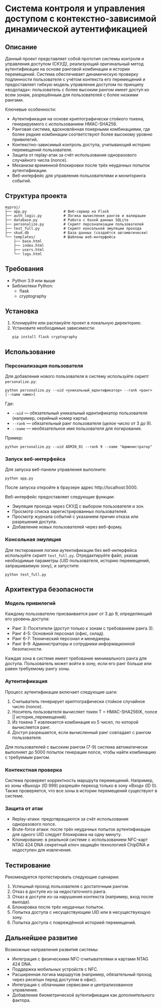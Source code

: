 # Система контроля и управления доступом с контекстно-зависимой динамической аутентификацией

## Описание

Данный проект представляет собой прототип системы контроля и управления доступом (СКУД), реализующий оригинальный метод аутентификации на основе ранговой комбинации и истории перемещений. Система обеспечивает динамическую проверку подлинности пользователя с учётом контекста его перемещений и предоставляет гибкую модель управления доступом по принципу «водопада»: пользователь с более высоким рангом имеет доступ ко всем зонам, разрешённым для пользователей с более низкими рангами.

Ключевые особенности:
- Аутентификация на основе криптографически стойкого токена, генерируемого с использованием HMAC-SHA256.
- Ранговая система, вдохновлённая покерными комбинациями, где более редкие комбинации соответствуют более высокому уровню привилегий.
- Контекстно-зависимый контроль доступа, учитывающий историю перемещений пользователя.
- Защита от replay-атак за счёт использования одноразового случайного числа (nonce).
- Механизм временной блокировки после трёх неудачных попыток аутентификации.
- Веб-интерфейс для управления пользователями и мониторинга событий.

## Структура проекта

```
myproj/
├── app.py                 # Веб-сервер на Flask
├── auth_logic.py          # Логика вычисления рангов и валидации
├── database.py            # Работа с базой данных SQLite
├── personalize.py         # Скрипт персонализации пользователей
├── test_full.py           # Скрипт консольной эмуляции прохода
├── skud.db                # База данных (создаётся автоматически)
└── templates/             # Шаблоны веб-интерфейса
    ├── base.html
    ├── index.html
    ├── users.html
    └── logs.html
```

## Требования

- Python 3.9 или выше
- Библиотеки Python:
  - flask
  - cryptography

## Установка

1. Клонируйте или распакуйте проект в локальную директорию.
2. Установите необходимые зависимости:
   ```
   pip install flask cryptography
   ```

## Использование

### Персонализация пользователя

Для добавления нового пользователя в систему используйте скрипт `personalize.py`:

```
python personalize.py --uid <уникальный_идентификатор> --rank <ранг> [--name <имя>]
```

Где:
- `--uid` — обязательный уникальный идентификатор пользователя (например, серийный номер карты).
- `--rank` — обязательный ранг пользователя (целое число от 3 до 9).
- `--name` — необязательное имя пользователя для логирования.

Пример:
```
python personalize.py --uid ADMIN_01 --rank 9 --name "Администратор"
```

### Запуск веб-интерфейса

Для запуска веб-панели управления выполните:

```
python app.py
```

После запуска откройте в браузере адрес http://localhost:5000.

Веб-интерфейс предоставляет следующие функции:
- Эмуляция прохода через СКУД с выбором пользователя и зон.
- Просмотр списка зарегистрированных пользователей.
- Просмотр журнала событий с указанием причин отказа или разрешения доступа.
- Добавление новых пользователей через веб-форму.

### Консольная эмуляция

Для тестирования логики аутентификации без веб-интерфейса используйте скрипт `test_full.py`. Отредактируйте файл, указав необходимые параметры (UID пользователя, историю перемещений, запрашиваемую зону), и запустите:

```
python test_full.py
```

## Архитектура безопасности

### Модель привилегий

Каждому пользователю присваивается ранг от 3 до 9, определяющий его уровень доступа:
- Ранг 3: Посетители (доступ только к зонам с требованием ранга 3).
- Ранг 4-5: Основной персонал (офис, склад).
- Ранг 6-7: Технический персонал и менеджеры.
- Ранг 8-9: Администраторы и сотрудники информационной безопасности.

Каждая зона в системе имеет требование минимального ранга для доступа. Пользователь может войти в зону, если его ранг больше или равен требуемому рангу зоны.

### Аутентификация

Процесс аутентификации включает следующие шаги:
1. Считыватель генерирует криптографически стойкое случайное число (nonce).
2. Носитель пользователя вычисляет токен T = HMAC-SHA256(K, nonce || история_перемещений).
3. Из токена T извлекается комбинация из 5 чисел, по которой вычисляется ранг.
4. Доступ разрешается, если вычисленный ранг совпадает с рангом пользователя.

Для пользователей с высоким рангом (7-9) система автоматически выполняет до 5000 попыток генерации nonce, чтобы найти комбинацию с требуемым рангом.

### Контекстная проверка

Система проверяет корректность маршрута перемещений. Например, из зоны «Выход» (ID 999) разрешён переход только в зону «Вход» (ID 0). Также проверяется, что все зоны в истории перемещений существуют в системе.

### Защита от атак

- Replay-атаки: предотвращаются за счёт использования одноразового nonce.
- Brute-force атаки: после трёх неудачных попыток аутентификации для одного UID следует блокировка на одну минуту.
- Клонирование: в реальной системе с использованием NFC-карт NTAG 424 DNA секретный ключ защищён технологией ChipDNA и недоступен для извлечения.

## Тестирование

Рекомендуется протестировать следующие сценарии:
1. Успешный проход пользователя с достаточным рангом.
2. Отказ в доступе из-за недостаточного ранга.
3. Отказ в доступе из-за нарушения контекста (например, вход после выхода).
4. Блокировка после трёх неудачных попыток.
5. Попытка доступа с несуществующим UID или в несуществующую зону.
6. Попытка доступа с повреждённой историей перемещений.

## Дальнейшее развитие

Возможные направления развития системы:
- Интеграция с физическими NFC-считывателями и картами NTAG 424 DNA.
- Поддержка мобильных устройств с NFC.
- Расширенная логика маршрутов (например, обязательный проход через ресепшн перед доступом в офис).
- Интеграция с облачными сервисами и централизованное управление.
- Добавление биометрической аутентификации как дополнительного фактора.
